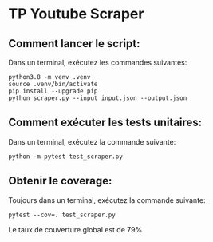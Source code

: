 # TP Youtube Scraper


## Comment lancer le script:

Dans un terminal, exécutez les commandes suivantes:  

``python3.8 -m venv .venv``  
``source .venv/bin/activate``   
``pip install --upgrade pip``    
``python scraper.py --input input.json --output.json``  


## Comment exécuter les tests unitaires:

Dans un terminal, exécutez la commande suivante:

``python -m pytest test_scraper.py``

## Obtenir le coverage:

Toujours dans un terminal, exécutez la commande suivante:

``pytest --cov=. test_scraper.py``

Le taux de couverture global est de 79%
